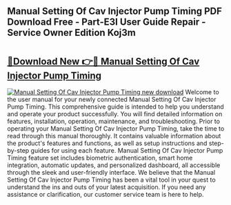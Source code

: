 ## Manual Setting Of Cav Injector Pump Timing PDF Download Free - Part-E3I User Guide Repair - Service Owner Edition Koj3m

# <h2><a href="http://bc63462.oget.top/?id=Manual+Setting+Of+Cav+Injector+Pump+Timing">🔗Download New 👉🔴 Manual Setting Of Cav Injector Pump Timing</a></h2>

[![Manual Setting Of Cav Injector Pump Timing new download](https://i.imgur.com/5g1atiW.png)](http://bc63462.oget.top/?id=Manual+Setting+Of+Cav+Injector+Pump+Timing)
Welcome to the user manual for your newly connected Manual Setting Of Cav Injector Pump Timing. This comprehensive guide is intended to help you understand and operate your product successfully. You will find detailed information on features, installation, operation, maintenance, and troubleshooting. Prior to operating your Manual Setting Of Cav Injector Pump Timing, take the time to read through this manual thoroughly. It contains valuable information about the product's features and functions, as well as setup instructions and step-by-step guides for using each feature. Manual Setting Of Cav Injector Pump Timing feature set includes biometric authentication, smart home integration, automatic updates, and personalized dashboard, all accessible through the sleek and user-friendly interface. We believe that the Manual Setting Of Cav Injector Pump Timing has been a vital tool in your quest to understand the ins and outs of your latest acquisition. If you need any assistance or clarification, our customer service team is here to help.
